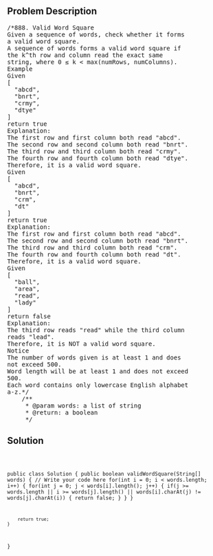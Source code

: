 <!--
<style>
  body { font-family: Arial, sans-serif; }
  .container { max-width: 100%; margin: 0 auto; padding: 10px; }
  .comment-block { max-width: 30%; background-color: #f9f9f9; padding: 10px; border-left: 5px solid #ccc; overflow-wrap: break-word; white-space: pre-wrap; }
  .code-block { background-color: #f4f4f4; padding: 10px; border: 1px solid #ddd; overflow-wrap: break-word; white-space: pre-wrap; }
</style>
-->

<div class='container'>
<h2>Problem Description</h2>
<div class='comment-block'>
<pre>
/*888. Valid Word Square
Given a sequence of words, check whether it forms
a valid word square.
A sequence of words forms a valid word square if
the k^th row and column read the exact same
string, where 0 ≤ k < max(numRows, numColumns).
Example
Given
[
  "abcd",
  "bnrt",
  "crmy",
  "dtye"
]
return true
Explanation:
The first row and first column both read "abcd".
The second row and second column both read "bnrt".
The third row and third column both read "crmy".
The fourth row and fourth column both read "dtye".
Therefore, it is a valid word square.
Given
[
  "abcd",
  "bnrt",
  "crm",
  "dt"
]
return true
Explanation:
The first row and first column both read "abcd".
The second row and second column both read "bnrt".
The third row and third column both read "crm".
The fourth row and fourth column both read "dt".
Therefore, it is a valid word square.
Given
[
  "ball",
  "area",
  "read",
  "lady"
]
return false
Explanation:
The third row reads "read" while the third column
reads "lead".
Therefore, it is NOT a valid word square.
Notice
The number of words given is at least 1 and does
not exceed 500.
Word length will be at least 1 and does not exceed
500.
Each word contains only lowercase English alphabet
a-z.*/
    /**
     * @param words: a list of string
     * @return: a boolean
     */
</pre>
</div>

<h2>Solution</h2>
<div class='code-block'>
<pre><code class='language-java'>

public class Solution {
    public boolean validWordSquare(String[] words) {
        // Write your code here
        for(int i = 0; i < words.length; i++) {
            for(int j = 0; j < words[i].length(); j++) {
                if(j >= words.length || i >= words[j].length() || words[i].charAt(j) != words[j].charAt(i)) {
                    return false;
                }
            }
        }
        
        return true;
    }
}
</code></pre>
</div>
</div>
